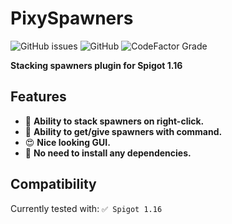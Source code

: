 # PixySpawners
![GitHub issues](https://img.shields.io/github/issues/PixyLT/PixySpawners?logo=github&style=for-the-badge) ![GitHub](https://img.shields.io/github/license/PixyLT/PixySpawners?style=for-the-badge) ![CodeFactor Grade](https://img.shields.io/codefactor/grade/github/PixyLT/PixySpawners?style=for-the-badge)

**Stacking spawners plugin for Spigot 1.16**

## Features
- 💎 **Ability to stack spawners on right-click.**
- 🧾 **Ability to get/give spawners with command.**
- 😍 **Nice looking GUI.**
- 🎈 **No need to install any dependencies.**

## Compatibility
Currently tested with:
`✅ Spigot 1.16`